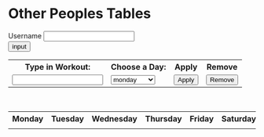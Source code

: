 <script> AOS.init();</script>
<div data-aos="fade-right"><h1>Other Peoples Tables</h1></div>
<div>
  <label>Username</label>
  <input id="username" type="text">
</div>
<div>
  <button id = "button" type="submit" onclick = "showCalender()">input</button>
</div>
<div data-aos="fade-up">
  <table class="profile">
    <tr class="profile">
      <th class="profile"><label for="workout">Type in Workout:</label></th>
      <th class="profile"><label for="weeks">Choose a Day:</label></th>
      <th class="profile">Apply</th>
      <th class="profile">Remove</th>
    </tr>
    <tr>
      <td><input id="input" class="profile"></td>
      <td>
        <select name="week" id="week">
          <option>monday</option>
          <option>tuesday</option>
          <option>wednesday</option>
          <option>thursday</option>
          <option>friday</option>
          <option>saturday</option>
          <option>sunday</option>
        </select>
      </td>
      <td><button onclick="Add()" class="profile">Apply</button></td>
      <td><button onclick="Remove()" class="profile">Remove</button></td>
    </tr>
  </table>
  <br>
  <table class="profile">
  <tr class="profile">
    <th class="profile">Monday</th>
    <th class="profile">Tuesday</th>
    <th class="profile">Wednesday</th>
    <th class="profile">Thursday</th>
    <th class="profile">Friday</th>
    <th class="profile">Saturday</th>
    <th class="profile">Sunday</th>
  </tr>
  <tr>
    <td id="monday"></td>
    <td id="tuesday"></td>
    <td id="wednesday"></td>
    <td id="thursday"></td>
    <td id="friday"></td>
    <td id="saturday"></td>
    <td id="sunday"></td>
  </tr>
</table>
</div>




<script>
const tableBody = document.querySelector('#table');
const url = "https://dolphin.nighthawkcodingsociety.com/api/users";
const calender_fetch = url + '/calender';
const monday_fetch = url + '/monday';
const tuesday_fetch = url + '/tuesday';
const wednesday_fetch = url + '/wednesday';
const thursday_fetch = url + '/thursday';
const friday_fetch = url + '/friday';
const saturday_fetch = url + '/saturday';
const sunday_fetch = url + '/sunday';
const monday_delete_site = url + '/delete_monday';
const tuesday_delete_site = url + '/delete_tuesday';
const wednesday_delete_site = url + '/delete_wednesday';
const thursday_delete_site = url + '/delete_thursday';
const friday_delete_site = url + '/delete_friday';
const saturday_delete_site = url + '/delete_saturday';
const sunday_delete_site = url + '/delete_sunday';
function showCalender() {
  const body = {
    username: document.getElementById("username").value,
  };
  const requestOptions = {
    method: 'POST',
    body: JSON.stringify(body),
    headers: {
      "content-type": "application/json",
    },
  };
  fetch(calender_fetch, requestOptions)
    .then(response => {
      if (response.status !== 200) {
        const errorMsg = 'Database create error: ' + response.status;
        console.log(errorMsg);
        return;
      }
      response.json().then(data => {
        document.getElementById("monday").innerHTML = data.monday;
        document.getElementById("tuesday").innerHTML = data.tuesday;
        document.getElementById("wednesday").innerHTML = data.wednesday;
        document.getElementById("thursday").innerHTML = data.thursday;
        document.getElementById("friday").innerHTML = data.friday;
        document.getElementById("saturday").innerHTML = data.saturday;
        document.getElementById("sunday").innerHTML = data.sunday;
      })
    })
}
function Add() {
  const input = document.getElementById("input").value;
  const week = document.getElementById("week").value;
  if (week == "monday") {
    const monday_body = {
      username: document.getElementById("username").value,
      monday: input
    };
    const monday_request = {
      method: 'POST',
      body: JSON.stringify(monday_body),
      headers: {
        "content-type": "application/json",
      },
    };
     fetch(monday_fetch, monday_request)
    .then(response => {
      if (response.status !== 200) {
        const errorMsg = 'Database create error: ' + response.status;
        console.log(errorMsg);
        return;
      }
      response.json().then(data => {
        document.getElementById("monday").innerHTML = data.monday;
      })
    })
  }
  if (week == "tuesday") {
    const tuesday_body = {
      username: document.getElementById("username").value,
      tuesday: input
    };
    const tuesday_request = {
      method: 'POST',
      body: JSON.stringify(tuesday_body),
      headers: {
        "content-type": "application/json",
      },
    };
     fetch(tuesday_fetch, tuesday_request)
    .then(response => {
      if (response.status !== 200) {
        const errorMsg = 'Database create error: ' + response.status;
        console.log(errorMsg);
        return;
      }
      response.json().then(data => {
        document.getElementById("tuesday").innerHTML = data.tuesday;
      })
    })
  }
  if (week == "wednesday") {
    const wednesday_body = {
      username: document.getElementById("username").value,
      wednesday: input
    };
    const wednesday_request = {
      method: 'POST',
      body: JSON.stringify(wednesday_body),
      headers: {
        "content-type": "application/json",
      },
    };
     fetch(wednesday_fetch, wednesday_request)
    .then(response => {
      if (response.status !== 200) {
        const errorMsg = 'Database create error: ' + response.status;
        console.log(errorMsg);
        return;
      }
      response.json().then(data => {
        document.getElementById("wednesday").innerHTML = data.wednesday;
      })
    })
  }
  if (week == "thursday") {
    const thursday_body = {
      username: document.getElementById("username").value,
      thursday: input
    };
    const thursday_request = {
      method: 'POST',
      body: JSON.stringify(thursday_body),
      headers: {
        "content-type": "application/json",
      },
    };
     fetch(thursday_fetch, thursday_request)
    .then(response => {
      if (response.status !== 200) {
        const errorMsg = 'Database create error: ' + response.status;
        console.log(errorMsg);
        return;
      }
      response.json().then(data => {
        document.getElementById("thursday").innerHTML = data.thursday;
      })
    })
  }
  if (week == "friday") {
    const friday_body = {
      username: document.getElementById("username").value,
      friday: input
    };
    const friday_request = {
      method: 'POST',
      body: JSON.stringify(friday_body),
      headers: {
        "content-type": "application/json",
      },
    };
     fetch(friday_fetch, friday_request)
    .then(response => {
      if (response.status !== 200) {
        const errorMsg = 'Database create error: ' + response.status;
        console.log(errorMsg);
        return;
      }
      response.json().then(data => {
        document.getElementById("friday").innerHTML = data.friday;
      })
    })
  }
  if (week == "saturday") {
    const saturday_body = {
      username: document.getElementById("username").value,
      saturday: input
    };
    const saturday_request = {
      method: 'POST',
      body: JSON.stringify(saturday_body),
      headers: {
        "content-type": "application/json",
      },
    };
     fetch(saturday_fetch, saturday_request)
    .then(response => {
      if (response.status !== 200) {
        const errorMsg = 'Database create error: ' + response.status;
        console.log(errorMsg);
        return;
      }
      response.json().then(data => {
        document.getElementById("saturday").innerHTML = data.saturday;
      })
    })
  }
  if (week == "sunday") {
    const sunday_body = {
      username: document.getElementById("username").value,
      sunday: input
    };
    const sunday_request = {
      method: 'POST',
      body: JSON.stringify(sunday_body),
      headers: {
        "content-type": "application/json",
      },
    };
     fetch(sunday_fetch, sunday_request)
    .then(response => {
      if (response.status !== 200) {
        const errorMsg = 'Database create error: ' + response.status;
        console.log(errorMsg);
        return;
      }
      response.json().then(data => {
        document.getElementById("sunday").innerHTML = data.sunday;
      })
    })
  }
}
function Remove() {
  const week = document.getElementById("week").value;
  const delete_body = {
    username: document.getElementById("username").value,
  };
  if (week == "monday") {
    const monday_delete = {
      method: 'POST',
      body: JSON.stringify(delete_body),
      headers: {
        "content-type": "application/json",
      },
    };
     fetch(monday_delete_site, monday_delete)
    .then(response => {
      if (response.status !== 200) {
        const errorMsg = 'Database create error: ' + response.status;
        console.log(errorMsg);
        return;
      }
      response.json().then(data => {
        document.getElementById("monday").innerHTML = data.monday;
      })
    })
  }
  if (week == "tuesday") {
    const tuesday_delete = {
      method: 'POST',
      body: JSON.stringify(delete_body),
      headers: {
        "content-type": "application/json",
      },
    };
     fetch(tuesday_delete_site, tuesday_delete)
    .then(response => {
      if (response.status !== 200) {
        const errorMsg = 'Database create error: ' + response.status;
        console.log(errorMsg);
        return;
      }
      response.json().then(data => {
        document.getElementById("tuesday").innerHTML = data.tuesday;
      })
    })
  }
  if (week == "wednesday") {
    const wednesday_delete = {
      method: 'POST',
      body: JSON.stringify(delete_body),
      headers: {
        "content-type": "application/json",
      },
    };
     fetch(wednesday_delete_site, wednesday_delete)
    .then(response => {
      if (response.status !== 200) {
        const errorMsg = 'Database create error: ' + response.status;
        console.log(errorMsg);
        return;
      }
      response.json().then(data => {
        document.getElementById("wednesday").innerHTML = data.wednesday;
      })
    })
  }
  if (week == "thursday") {
    const thursday_delete = {
      method: 'POST',
      body: JSON.stringify(delete_body),
      headers: {
        "content-type": "application/json",
      },
    };
     fetch(thursday_delete_site, thursday_delete)
    .then(response => {
      if (response.status !== 200) {
        const errorMsg = 'Database create error: ' + response.status;
        console.log(errorMsg);
        return;
      }
      response.json().then(data => {
        document.getElementById("thursday").innerHTML = data.thursday;
      })
    })
  }
  if (week == "friday") {
    const friday_delete = {
      method: 'POST',
      body: JSON.stringify(delete_body),
      headers: {
        "content-type": "application/json",
      },
    };
     fetch(friday_delete_site, friday_delete)
    .then(response => {
      if (response.status !== 200) {
        const errorMsg = 'Database create error: ' + response.status;
        console.log(errorMsg);
        return;
      }
      response.json().then(data => {
        document.getElementById("friday").innerHTML = data.friday;
      })
    })
  }
  if (week == "saturday") {
    const saturday_delete = {
      method: 'POST',
      body: JSON.stringify(delete_body),
      headers: {
        "content-type": "application/json",
      },
    };
     fetch(saturday_delete_site, saturday_delete)
    .then(response => {
      if (response.status !== 200) {
        const errorMsg = 'Database create error: ' + response.status;
        console.log(errorMsg);
        return;
      }
      response.json().then(data => {
        document.getElementById("saturday").innerHTML = data.saturday;
      })
    })
  }
  if (week == "sunday") {
    const sunday_delete = {
      method: 'POST',
      body: JSON.stringify(delete_body),
      headers: {
        "content-type": "application/json",
      },
    };
     fetch(sunday_delete_site, sunday_delete)
    .then(response => {
      if (response.status !== 200) {
        const errorMsg = 'Database create error: ' + response.status;
        console.log(errorMsg);
        return;
      }
      response.json().then(data => {
        document.getElementById("sunday").innerHTML = data.sunday;
      })
    })
  }
}
// fetch('https://dolphin.nighthawkcodingsociety.com/api/users/')
//   .then(response => response.json())
//   .then(data => {
//     data.forEach(user => {
//       const newRow = document.createElement('tr');
//       newRow.innerHTML = `
//         <td>${user.monday}</td>
//         <td>${user.tuesday}</td>
//         <td>${user.wednesday}</td>
//         <td>${user.thursday}</td>
//         <td>${user.friday}</td>
//         <td>${user.saturday}</td>
//         <td>${user.sunday}</td>
//       `;
//       tableBody.appendChild(newRow);
//     });
//   });
</script>